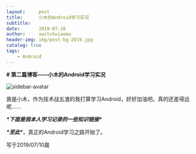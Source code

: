 ```yaml
---
layout:     post
title:      小木的Android学习实况
subtitle:   
date:       2019-07-10
author:     switchxiaomu
header-img: img/post-bg-2019.jpg
catalog: true
tags:                              
    - Android
---
```

**# 第二篇博客——小木的Android学习实况**



![sidebar-avatar](C:\Users\小木\Documents\GitHub\switchxiaomu.github.io\switchxiaomu.github.io\img\sidebar-avatar.jpg)



我是小木，作为技术战五渣的我打算学习Android，好好加油吧。真的还差得远呢……



***\*下面是我本人学习记录的一些知识链接\****





***\*至此\****，真正的Android学习之路开始了。



写于2019/07/10晨